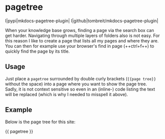 # pagetree

I|pypi|mkdocs-pagetree-plugin|
I|github|tombreit/mkdocs-pagetree-plugin|

When your knowledge base grows, finding a page via the search box can get harder.
Navigating through multiple layers of folders also is not easy.
For this reason I like to create a page that lists all my pages and where they are.
You can then for example use your browser's find in page (++ctrl+f++) to quickly find the page by its title.

## Usage

Just place a `pagetree` surrounded by double curly brackets (`{{page tree}}` without the space) into a page where you want to show the page tree.
Sadly, it is not context sensitive so even in an (inline-) code listing the text will be replaced (which is why I needed to misspell it above).

## Example

Below is the page tree for this site:

{{ pagetree }}
